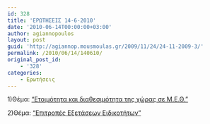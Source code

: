 ```yaml
---
id: 328
title: 'ΕΡΩΤΗΣΕΙΣ 14-6-2010'
date: '2010-06-14T00:00:00+03:00'
author: agiannopoulos
layout: post
guid: 'http://agiannop.mousmoulas.gr/2009/11/24/24-11-2009-3/'
permalink: /2010/06/14/140610/
original_post_id:
    - '328'
categories:
    - Ερωτήσεις
---
```


1)Θέμα: [“Ετοιμότητα και διαθεσιμότητα της χώρας σε Μ.Ε.Θ.”](/wp-content/uploads/2009/11/14_6_2010_meth2.pdf)

2)Θέμα: [“Επιτροπές Εξετάσεων Ειδικοτήτων”](/wp-content/uploads/2009/11/14_6_10_epitropes_eidikotiton2.pdf)